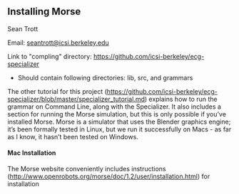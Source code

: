 ## **Installing Morse**

Sean Trott 

Email: <seantrott@icsi.berkeley.edu>

Link to "compling" directory: <https://github.com/icsi-berkeley/ecg-specializer>

* Should contain following directories: lib, src, and grammars

The other tutorial for this project (https://github.com/icsi-berkeley/ecg-specializer/blob/master/specializer_tutorial.md) explains how to run the grammar on Command Line, along with the Specializer. It also includes a section for running the Morse simulation, but this is only possible if you’ve installed Morse. Morse is a simulator that uses the Blender graphics engine; it’s been formally tested in Linux, but we run it successfully on Macs - as far as I know, it hasn’t been tested on Windows.

#### Mac Installation 

The Morse website conveniently includes instructions (http://www.openrobots.org/morse/doc/1.2/user/installation.html) for installation